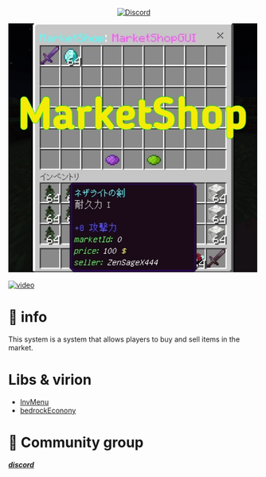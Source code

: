 <p align="center">
	<a href="https://discord.com/invite/HcXTaB8UwA"><img src="https://img.shields.io/discord/1205173062375575572?label=discord&color=7289DA&logo=discord" alt="Discord" /></a>
	<br>
</p>

![1](https://github.com/ZenSageX444/MarketShop/blob/main/images/icon.png)

[![video](https://img.youtube.com/vi/lDgJXeSbn58/0.jpg)](https://www.youtube.com/watch?v=lDgJXeSbn58)

# 📜 info
This system is a system that allows players to buy and sell items in the market.

# Libs & virion
 - [InvMenu](https://github.com/Muqsit/InvMenu)
 - [bedrockEconony](https://github.com/cooldogepm/BedrockEconomy)

# 💬 Community group
*[**discord**](https://discord.com/invite/HcXTaB8UwA)*
